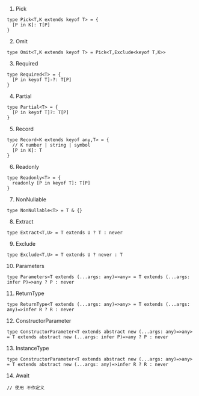 1. Pick
```
type Pick<T,K extends keyof T> = {
  [P in K]: T[P]
}
```
2. Omit
```
type Omit<T,K extends keyof T> = Pick<T,Exclude<keyof T,K>>
```
3. Required
```
type Required<T> = {
  [P in keyof T]-?: T[P]
}
```
4. Partial
```
type Partial<T> = {
  [P in keyof T]?: T[P]
}
```
5. Record
```
type Record<K extends keyof any,T> = {
  // K number | string | symbol
  [P in K]: T
}
```
6. Readonly
```
type Readonly<T> = {
  readonly [P in keyof T]: T[P]
}
```
7. NonNullable 
```
type NonNullable<T> = T & {}

```
8. Extract
```
type Extract<T,U> = T extends U ? T : never
```
9. Exclude
```
type Exclude<T,U> = T extends U ? never : T
```
10.  Parameters
```
type Parameters<T extends (...args: any)=>any> = T extends (...args: infer P)=>any ? P : never
```
11.  ReturnType
```
type ReturnType<T extends (...args: any)=>any> = T extends (...args: any)=>infer R ? R : never
```
12.  ConstructorParameter
```
type ConstructorParameter<T extends abstract new (...args: any)=>any> = T extends abstract new (...args: infer P)=>any ? P : never
```
13.   InstanceType
```
type ConstructorParameter<T extends abstract new (...args: any)=>any> = T extends abstract new (...args: any)=>infer R ? R : never
```
14.   Await<T>
```
// 使用 不作定义
```
